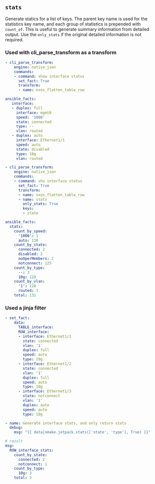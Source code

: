## `stats`

Generate statics for a list of keys.  The parent key name is used for the statistics key name, and each group of statistics is prepended with `count_of`. This is useful to generate summary information from detailed output. Use the `only_stats` if the original detailed information is not required.

### Used with cli_parse_transform as a transform

```yaml
- cli_parse_transform:
    engine: native_json
    commands:
    - command: show interface status
      set_fact: True
      transform:
      - name: nxos_flatten_table_row

ansible_facts:
   interface:
   - duplex: full
     interface: mgmt0
     speed: '1000'
     state: connected
     type: --
     vlan: routed
   - duplex: auto
     interface: Ethernet1/1
     speed: auto
     state: disabled
     type: 10g
     vlan: routed

- cli_parse_transform:
    engine: native_json
    commands:
    - command: sho interface status
      set_fact: True
      transform:
      - name: nxos_flatten_table_row
      - name: stats
        only_stats: True
        keys:
        - state

ansible_facts:
  stats:
    count_by_speed:
      '1000': 1
      auto: 130
    count_by_state:
      connected: 2
      disabled: 2
      noOperMembers: 2
      notconnect: 125
    count_by_type:
      --: 3
      10g: 128
    count_by_vlan:
      '1': 128
      routed: 3
    total: 131

```

### Used a jinja filter

```yaml
- set_fact:
    data:
      TABLE_interface:
      ROW_interface:
      - interface: Ethernet1/1
        state: connected
        vlan: '1'
        duplex: full
        speed: auto
        type: 10g
      - interface: Ethernet1/2
        state: connected
        vlan: '1'
        duplex: full
        speed: auto
        type: 10g
      - interface: Ethernet1/3
        state: notconnect
        vlan: '1'
        duplex: auto
        speed: auto
        type: 10g

- name: Generate interface stats, and only return stats
  debug:
    msg: "{{ data|nmake.jetpack.stats(['state', 'type'], True) }}"

# result
msg:
  ROW_interface_stats:
    count_by_state:
      connected: 2
      notconnect: 1
    count_by_type:
      10g: 3
    total: 3
```
